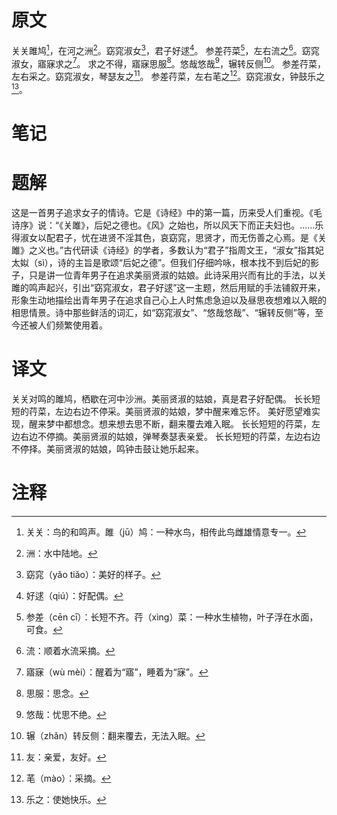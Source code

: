 # 原文
关关雎鸠[^1]，在河之洲[^2]。窈窕淑女[^3]，君子好逑[^4]。
参差荇菜[^5]，左右流之[^6]。窈窕淑女，寤寐求之[^7]。
求之不得，寤寐思服[^8]。悠哉悠哉[^9]，辗转反侧[^10]。
参差荇菜，左右采之。窈窕淑女，琴瑟友之[^11]。
参差荇菜，左右芼之[^12]。窈窕淑女，钟鼓乐之[^13]。
# 笔记

# 题解
这是一首男子追求女子的情诗。它是《诗经》中的第一篇，历来受人们重视。《毛诗序》说：“《关雎》，后妃之德也。《风》之始也，所以风天下而正夫妇也。……乐得淑女以配君子，忧在进贤不淫其色，哀窈窕，思贤才，而无伤善之心焉。是《关雎》之义也。”古代研读《诗经》的学者，多数认为“君子”指周文王，“淑女”指其妃太姒（sì），诗的主旨是歌颂“后妃之德”。但我们仔细吟咏，根本找不到后妃的影子，只是讲一位青年男子在追求美丽贤淑的姑娘。此诗采用兴而有比的手法，以关雎的鸣声起兴，引出“窈窕淑女，君子好逑”这一主题，然后用赋的手法铺叙开来，形象生动地描绘出青年男子在追求自己心上人时焦虑急迫以及昼思夜想难以入眠的相思情景。诗中那些鲜活的词汇，如“窈窕淑女”、“悠哉悠哉”、“辗转反侧”等，至今还被人们频繁使用着。
# 译文
关关对鸣的雎鸠，栖歇在河中沙洲。美丽贤淑的姑娘，真是君子好配偶。
长长短短的荇菜，左边右边不停采。美丽贤淑的姑娘，梦中醒来难忘怀。
美好愿望难实现，醒来梦中都想念。想来想去思不断，翻来覆去难入眠。
长长短短的荇菜，左边右边不停摘。美丽贤淑的姑娘，弹琴奏瑟表亲爱。
长长短短的荇菜，左边右边不停择。美丽贤淑的姑娘，鸣钟击鼓让她乐起来。
# 注释

[^1]: 关关：鸟的和鸣声。雎（jū）鸠：一种水鸟，相传此鸟雌雄情意专一。
[^2]: 洲：水中陆地。
[^3]: 窈窕（yǎo tiǎo）：美好的样子。
[^4]: 好逑（qiú）：好配偶。
[^5]: 参差（cēn cī）：长短不齐。荇（xìng）菜：一种水生植物，叶子浮在水面，可食。
[^6]: 流：顺着水流采摘。
[^7]: 寤寐（wù mèi）：醒着为“寤”，睡着为“寐”。
[^8]: 思服：思念。
[^9]: 悠哉：忧思不绝。
[^10]: 辗（zhǎn）转反侧：翻来覆去，无法入眠。
[^11]: 友：亲爱，友好。
[^12]: 芼（mào）：采摘。
[^13]: 乐之：使她快乐。
